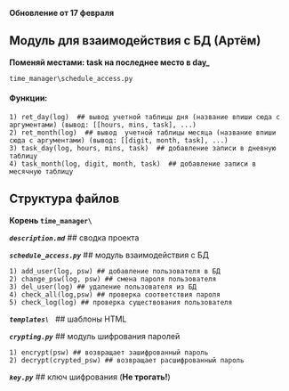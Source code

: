 **Обновление от 17 февраля**

## Модуль для взаимодействия с БД (Артём)

**Поменяй местами: task на последнее место в day_<log>**

`time_manager\schedule_access.py`

#### **Функции:**

    1) ret_day(log)  ## вывод учетной таблицы дня (название впиши сюда с аргументами) (вывод: [[hours, mins, task], ...)
    2) ret_month(log)  ## вывод  учетной таблицы месяца (название впиши сюда с аргументами) (вывод: [[digit, month, task], ...)
    3) task_day(log, hours, mins, task)  ## добавление записи в дневную таблицу
    4) task_month(log, digit, month, task)  ## добавление записи в месячную таблицу
             
   
## Структура файлов
**Корень `time_manager\ `**

***`description.md`*** 
    ## сводка проекта

***`schedule_access.py`*** 
    ## модуль взаимодействия с БД
    
    1) add_user(log, psw) ## добавление пользователя в БД 
    2) change_psw(log, psw) ## смена пароля пользователя 
    3) del_user(log) ## удаление пользователя из БД
    4) check_all(log,psw) ## проверка соответствия пароля
    5) check_log(log) ## проверка существования пользователя
    
***`templates\ `*** 
    ## шаблоны HTML

***`crypting.py`*** 
    ## модуль шифрования паролей
        
    1) encrypt(psw) ## возвращает зашифрованный пароль
    2) decrypt(crypted_psw) ## возвращает расшифрованный пароль
     
***`key.py`*** 
    ## ключ шифрования (**Не трогать!**)